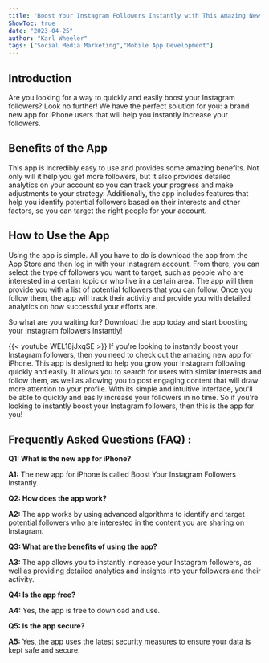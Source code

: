 ```yaml
---
title: "Boost Your Instagram Followers Instantly with This Amazing New App for iPhone!"
ShowToc: true 
date: "2023-04-25"
author: "Karl Wheeler" 
tags: ["Social Media Marketing","Mobile App Development"]
---
```

## Introduction
Are you looking for a way to quickly and easily boost your Instagram followers? Look no further! We have the perfect solution for you: a brand new app for iPhone users that will help you instantly increase your followers.

## Benefits of the App
This app is incredibly easy to use and provides some amazing benefits. Not only will it help you get more followers, but it also provides detailed analytics on your account so you can track your progress and make adjustments to your strategy. Additionally, the app includes features that help you identify potential followers based on their interests and other factors, so you can target the right people for your account.

## How to Use the App
Using the app is simple. All you have to do is download the app from the App Store and then log in with your Instagram account. From there, you can select the type of followers you want to target, such as people who are interested in a certain topic or who live in a certain area. The app will then provide you with a list of potential followers that you can follow. Once you follow them, the app will track their activity and provide you with detailed analytics on how successful your efforts are.

So what are you waiting for? Download the app today and start boosting your Instagram followers instantly!

{{< youtube WEL18jJxqSE >}} 
If you're looking to instantly boost your Instagram followers, then you need to check out the amazing new app for iPhone. This app is designed to help you grow your Instagram following quickly and easily. It allows you to search for users with similar interests and follow them, as well as allowing you to post engaging content that will draw more attention to your profile. With its simple and intuitive interface, you'll be able to quickly and easily increase your followers in no time. So if you're looking to instantly boost your Instagram followers, then this is the app for you!

## Frequently Asked Questions (FAQ) :
**Q1: What is the new app for iPhone?**

**A1:** The new app for iPhone is called Boost Your Instagram Followers Instantly.

**Q2: How does the app work?**

**A2:** The app works by using advanced algorithms to identify and target potential followers who are interested in the content you are sharing on Instagram.

**Q3: What are the benefits of using the app?**

**A3:** The app allows you to instantly increase your Instagram followers, as well as providing detailed analytics and insights into your followers and their activity.

**Q4: Is the app free?**

**A4:** Yes, the app is free to download and use.

**Q5: Is the app secure?**

**A5:** Yes, the app uses the latest security measures to ensure your data is kept safe and secure.



